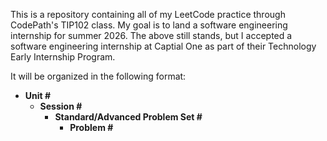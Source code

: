 This is a repository containing all of my LeetCode practice through CodePath's TIP102 class. My goal is to land a software engineering internship for summer 2026. The above still stands, but I accepted a software engineering internship at Captial One as part of their Technology Early Internship Program.

It will be organized in the following format:
- **Unit #**
  - **Session #**
    - **Standard/Advanced Problem Set #**
      - **Problem #**
